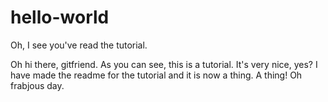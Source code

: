 # hello-world
Oh, I see you've read the tutorial.

Oh hi there, gitfriend. As you can see, this is a tutorial. It's very nice, yes? I have made the readme for the tutorial and it is now a thing. A thing! Oh frabjous day. 
